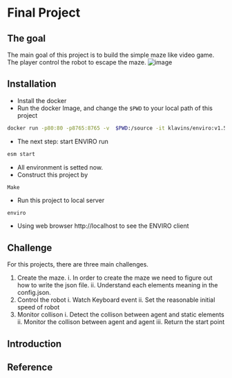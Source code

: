 # Final Project
## The goal 
The main goal of this project is to build the simple maze like video game. The player control the robot to escape the maze. 
![image](https://user-images.githubusercontent.com/86145579/158491329-3155698a-b039-412f-8925-cbbf9c386dd6.png)

## Installation 
- Install the docker 
- Run the docker Image, and change the ``` $PWD ``` to your local path of this project
```bash
docker run -p80:80 -p8765:8765 -v  $PWD:/source -it klavins/enviro:v1.5 bash
```
- The next step: start ENVIRO run
```bash
esm start 
```
- All environment is setted now.
- Construct this project by 
```bash
Make
```
- Run this project to local server
```
enviro
```
- Using web browser http://localhost to see the ENVIRO client

## Challenge 
For this projects, there are three main challenges. 
1. Create the maze. 
    i.  In order to create the maze we need to figure out how to write the json file.
    ii. Understand each elements meaning in the config.json.
2. Control the robot
    i.  Watch Keyboard event
    ii. Set the reasonable initial speed of robot 
4. Monitor collison 
    i. Detect the collison between agent and static elements 
    ii. Monitor the collison between agent and agent 
    iii. Return the start point 
## Introduction 
## Reference 
